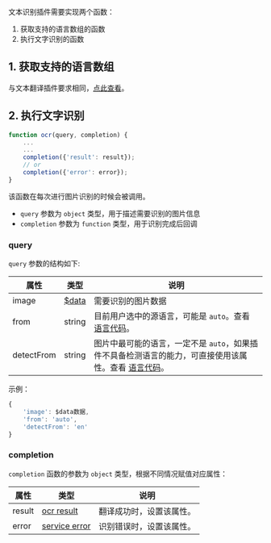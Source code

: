 文本识别插件需要实现两个函数：

1. 获取支持的语言数组的函数
2. 执行文字识别的函数

## 1. 获取支持的语言数组

与文本翻译插件要求相同，[点此查看](plugin/quickstart/translate.md)。

## 2. 执行文字识别

```javascript
function ocr(query, completion) {
    ...
    ...
    completion({'result': result});
    // or
    completion({'error': error});    
}
```

该函数在每次进行图片识别的时候会被调用。

* `query` 参数为 `object` 类型，用于描述需要识别的图片信息
* `completion` 参数为 `function` 类型，用于识别完成后回调

### query

`query` 参数的结构如下:

| 属性 | 类型 | 说明 |
| --- | --- | --- |
| image | [$data](plugin/api/data.md) | 需要识别的图片数据 |
| from | string | 目前用户选中的源语言，可能是 `auto`。查看 [语言代码](plugin/addtion/language.md)。 |
| detectFrom | string | 图片中最可能的语言，一定不是 `auto`，如果插件不具备检测语言的能力，可直接使用该属性。查看 [语言代码](plugin/addtion/language.md)。 |

示例：

```javascript
{
    'image': $data数据,
    'from': 'auto',
    'detectFrom': 'en'
}
```

### completion

`completion` 函数的参数为 `object` 类型，根据不同情况赋值对应属性：

| 属性 | 类型 | 说明 |
| --- | --- | --- |
| result | [ocr result](plugin/object/ocrresult.md) | 翻译成功时，设置该属性。 |
| error | [service error](plugin/object/serviceerror.md) | 识别错误时，设置该属性。 |

